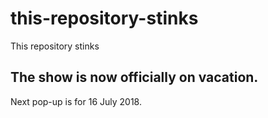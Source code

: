 # this-repository-stinks
This repository stinks

## The show is now officially on vacation.  
Next pop-up is for 16 July 2018.
